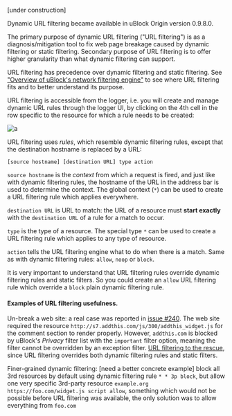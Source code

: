 [under construction]

Dynamic URL filtering became available in uBlock Origin version 0.9.8.0.

The primary purpose of dynamic URL filtering ("URL filtering") is as a diagnosis/mitigation tool to fix web page breakage caused by dynamic filtering or static filtering. Secondary purpose of URL filtering is to offer higher granularity than what dynamic filtering can support.

URL filtering has precedence over dynamic filtering and static filtering. See ["Overview of uBlock's network filtering engine"](./Overview-of-uBlock's-network-filtering-engine) to see where URL filtering fits and to better understand its purpose.

URL filtering is accessible from the logger, i.e. you will create and manage dynamic URL rules through the logger UI, by clicking on the 4th cell in the row specific to the resource for which a rule needs to be created:

![a](https://cloud.githubusercontent.com/assets/585534/7814025/5bf1df88-038d-11e5-9956-ecd3f56efeb0.png)

URL filtering uses _rules_, which resemble dynamic filtering rules, except that the destination hostname is replaced by a URL:

    [source hostname] [destination URL] type action

`source hostname` is the _context_ from which a request is fired, and just like with dynamic filtering rules, the hostname of the URL in the address bar is used to determine the context. The global context (`*`) can be used to create a URL filtering rule which applies everywhere.

`destination URL` is URL to match: the URL of a resource must **start exactly** with the `destination URL` of a rule for a match to occur.

`type` is the type of a resource.  The special type `*` can be used to create a URL filtering rule which applies to any type of resource.

`action` tells the URL filtering engine what to do when there is a match. Same as with dynamic filtering rules: `allow`, `noop` or `block`.

It is very important to understand that URL filtering rules override dynamic filtering rules and static filters. So you could create an `allow` URL filtering rule which override a `block` plain dynamic filtering rule.

#### Examples of URL filtering usefulness.

Un-break a web site: a real case was reported in [issue #240](https://github.com/gorhill/uBlock/issues/240). The web site required the resource `http://s7.addthis.com/js/300/addthis_widget.js` for the comment section to render properly. However, `addthis.com` is blocked by uBlock's _Privacy_ filter list with the `important` filter option, meaning the filter cannot be overridden by an exception filter. [URL filtering to the rescue](https://github.com/gorhill/uBlock/issues/240#issuecomment-105019619), since URL filtering overrides both dynamic filtering rules and static filters.

Finer-grained dynamic filtering: [need a better concrete example] block all 3rd resources by default using dynamic filtering rule `* * 3p block`, but allow one very specific 3rd-party resource `example.org https://foo.com/widget.js script allow`, something which would not be possible before URL filtering was available, the only solution was to allow everything from `foo.com`

